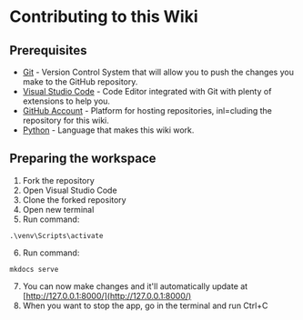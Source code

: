 # Contributing to this Wiki

## Prerequisites
- [Git](https://git-scm.com/downloads) - Version Control System that will allow you to push the changes you make to the GitHub repository.
- [Visual Studio Code](https://code.visualstudio.com/download) - Code Editor integrated with Git with plenty of extensions to help you.
- [GitHub Account](https://github.com/) - Platform for hosting repositories, inl=cluding the repository for this wiki.
- [Python](https://www.python.org/downloads/) - Language that makes this wiki work.

## Preparing the workspace

1. Fork the repository
2. Open Visual Studio Code
3. Clone the forked repository
4. Open new terminal
5. Run command:
```
.\venv\Scripts\activate
```
6. Run command:
```
mkdocs serve
```
7. You can now make changes and it'll automatically update at [http://127.0.0.1:8000/](http://127.0.0.1:8000/)
8. When you want to stop the app, go in the terminal and run Ctrl+C